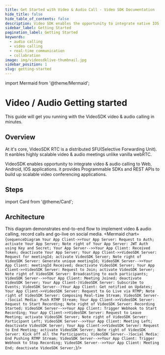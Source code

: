 ```yaml
---
title: Get Started with Video & Audio Call - Video SDK Documentation
hide_title: false
hide_table_of_contents: false
description: Video SDK enables the opportunity to integrate native IOS, Android & Web SDKs to add live video & audio conferencing to your applications.
sidebar_label: Getting Started
pagination_label: Getting Started
keywords:
  - audio calling
  - video calling
  - real-time communication
  - collabration
image: img/videosdklive-thumbnail.jpg
sidebar_position: 1
slug: getting-started
---
```


import Mermaid from '@theme/Mermaid';

# Video / Audio Getting started

This guide will get you running with the VideoSDK video & audio calling in minutes.

## Overview

At it's core, VideoSDK RTC is a distributed SFU(Selective Forwarding Unit). It eanbles highly scalable video & audio meetings unlike vanilla webRTC.

VideoSDK enables opportunity to integrate video & audio calling to Web, Android, IOS applications. it provides Programmable SDKs and REST APIs to build up scalable video conferencing applications.

## Steps

import Card from '@theme/Card';

<div class="container guide-steps-block">
  <div class="row ">
    <div class="col col--6">
      <Card heading="1. Signup & Create API Key" link="/react-native/guide/video-and-audio-calling-api-sdk/signup-and-create-api" description="Get your API key and secret" />
    </div>
     <div class="col col--6">
      <Card heading="2. Client Setup" link="/react-native/guide/video-and-audio-calling-api-sdk/supported-platforms" description="Get started with client integration" />
    </div>
  </div>
  <div class="row ">
   <div class="col col--6" >
      <Card heading="3. Server Setup" link="/react-native/guide/video-and-audio-calling-api-sdk/server-setup" description="Setup secure authentication with your server"  />
    </div>
    <div class="col col--6">
      <Card heading="4. Quick Start" link="/react-native/guide/video-and-audio-calling-api-sdk/features/start-join-meeting" description="Get started from the scratch step by step guide" />
    </div>
  </div>
  <div class="row ">
    <div class="col col--6">
      <Card heading="6. Basic Features" link="/react-native/guide/video-and-audio-calling-api-sdk/features/start-join-meeting" description="Start and Join in the meeting" />
    </div>
   <div class="col col--6" >
      <Card heading="7. Advanced Features" link="/react-native/guide/video-and-audio-calling-api-sdk/server-setup" description="Go live on social media using RTMP"  />
    </div>
  </div>
  <div class="row ">
    <div class="col col--6">
      <Card heading="6. Extras" link="/react-native/guide/video-and-audio-calling-api-sdk/features/start-join-meeting" description="Share screen in native iOS" />
    </div>
  </div>
</div>

## Architecture

This diagram demonstrates end-to-end flow to implement video & audio calling, record calls and go-live on social media.
<Mermaid chart={`sequenceDiagram Your App Client->>Your App Server: Request to Auth; activate Your App Server; Note right of Your App Server: JWT Auth using Key and Secret; Your App Server-->>Your App Client: Received Token; deactivate Your App Server; Your App Client->>VideoSDK Server: Request for meetingId; activate VideoSDK Server; Note right of VideoSDK Server: Generate unique meetingId; VideoSDK Server-->>Your App Client: meetingId Received; deactivate VideoSDK Server; Your App Client->>VideoSDK Server: Request to Join; activate VideoSDK Server; Note right of VideoSDK Server: Broadcasting to each participants; VideoSDK Server-->>Your App Client: Meeting Joined; deactivate VideoSDK Server; Your App Client-)VideoSDK Server: Subscribe to Events; VideoSDK Server--)Your App Client: Get notified on Updates; Your App Client->>VideoSDK Server: Request to Go Live via RTMP; Note right of VideoSDK Server: Composing Real-time Stream; VideoSDK Server--)Social Media: Push RTMP Stream; Your App Client->>VideoSDK Server: Request to Start Recording; Note right of VideoSDK Server: Recording Started; VideoSDK Server-->>Your App Client: Trigger Webhook to Start Recording; Your App Client->>VideoSDK Server: Request to Leave Meeting; activate VideoSDK Server; Note right of VideoSDK Server: Participant Left; VideoSDK Server-->>Your App Client: Meeting Left; deactivate VideoSDK Server; Your App Client->>VideoSDK Server: Request to End Meeting; activate VideoSDK Server; Note right of VideoSDK Server: Kick off all the Participants; VideoSDK Server--)Social Media: End Pushing RTMP Stream; VideoSDK Server-->>Your App Client: Trigger Webhook to Stop Recording; VideoSDK Server-->>Your App Client: Meeting End; deactivate VideoSDK Server;`}/>
